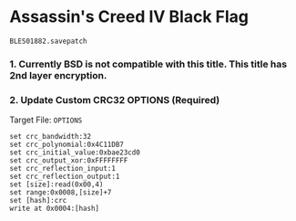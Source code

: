 #  Assassin's Creed IV Black Flag 

`BLES01882.savepatch`

### 1.  Currently BSD is not compatible with this title. This title has 2nd layer encryption.
### 2. Update Custom CRC32 OPTIONS (Required)

Target File: `OPTIONS`

```
set crc_bandwidth:32
set crc_polynomial:0x4C11DB7
set crc_initial_value:0xbae23cd0
set crc_output_xor:0xFFFFFFFF
set crc_reflection_input:1
set crc_reflection_output:1
set [size]:read(0x00,4)
set range:0x0008,[size]+7
set [hash]:crc
write at 0x0004:[hash]
```


